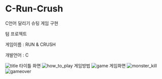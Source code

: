 # C-Run-Crush
C언어 달리기 슈팅 게임 구현

텀 프로젝트

게임이름 : RUN & CRUSH

개발언어 : C

![title](https://github.com/hyesngy/C-Run-Crush/assets/165576376/a3a2a4c0-9089-461c-9e8d-4a2b6dcc7e30)
타이틀 화면
![how_to_play](https://github.com/hyesngy/C-Run-Crush/assets/165576376/f412ad94-222d-4c57-9491-abe65e4a9637)
게임방법
![game](https://github.com/hyesngy/C-Run-Crush/assets/165576376/4f32f973-79e7-4313-a53c-e82166f93d51)
게임화면
![monster_kill](https://github.com/hyesngy/C-Run-Crush/assets/165576376/70571df1-8b2d-4661-9f17-874445add1d3)
![gameover](https://github.com/hyesngy/C-Run-Crush/assets/165576376/a49dca7e-5a6f-4216-8d2f-95e4288469f6)


